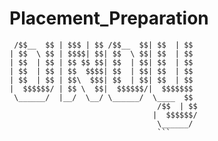 # Placement_Preparation

```  /$$$$$$   /$$   /$$  /$$$$$$  /$$   /$$
 /$$__  $$ | $$$ | $$ /$$__  $$| $$  | $$
| $$  \ $$ | $$$$| $$| $$  \ $$| $$  | $$
| $$  | $$ | $$ $$ $$| $$  | $$| $$  | $$
| $$  | $$ | $$  $$$$| $$  | $$| $$  | $$
| $$  | $$ | $$\  $$$| $$  | $$| $$  | $$
|  $$$$$$/ | $$ \  $$|  $$$$$$/|  $$$$$$$
 \______/  |__/  \__/ \______/  \____  $$
                                 /$$  | $$
                                |  $$$$$$/
                                 \______/
                                 ```
